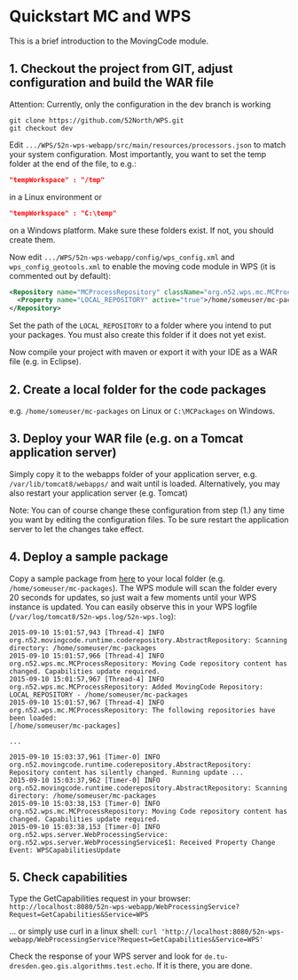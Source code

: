 # Quickstart MC and WPS
This is a brief introduction to the MovingCode module.

## 1. Checkout the project from GIT, adjust configuration and build the WAR file
Attention: Currently, only the configuration in the dev branch is working
```
git clone https://github.com/52North/WPS.git
git checkout dev 
```

Edit ``.../WPS/52n-wps-webapp/src/main/resources/processors.json`` to match your system configuration. Most importantly, you want to set the temp folder at the end of the file, to e.g.:
```json
"tempWorkspace" : "/tmp" 
```
in a Linux environment or
```json
"tempWorkspace" : "C:\temp" 
```
on a Windows platform. Make sure these folders exist. If not, you should create them.

Now edit ``.../WPS/52n-wps-webapp/config/wps_config.xml`` and ``wps_config_geotools.xml`` to enable the moving code module in WPS (it is commented out by default):
```xml
<Repository name="MCProcessRepository" className="org.n52.wps.mc.MCProcessRepository" active="true">
  <Property name="LOCAL_REPOSITORY" active="true">/home/someuser/mc-packages</Property>
</Repository> 
```
Set the path of the ``LOCAL_REPOSITORY`` to a folder where you intend to put your packages. You must also create this folder if it does not yet exist.

Now compile your project with maven or export it with your IDE as a WAR file (e.g. in Eclipse).

## 2. Create a local folder for the code packages
e.g. ``/home/someuser/mc-packages`` on Linux or ``C:\MCPackages`` on Windows.

## 3. Deploy your WAR file (e.g. on a Tomcat application server)
Simply copy it to the webapps folder of your application server, e.g. ``/var/lib/tomcat8/webapps/`` and wait until is loaded. Alternatively, you may also restart your application server (e.g. Tomcat)

Note: You can of course change these configuration from step (1.) any time you want by editing the configuration files. To be sure restart the application server to let the changes take effect.

## 4. Deploy a sample package
Copy a sample package from [here](https://raw.githubusercontent.com/52North/movingcode/master/mc-runtime/src/test/resources/testpackages/py_copy.zip) to your local folder (e.g. ``/home/someuser/mc-packages``).
The WPS module will scan the folder every 20 seconds for updates, so just wait a few moments until your WPS instance is updated. You can easily observe this in your WPS logfile (``/var/log/tomcat8/52n-wps.log/52n-wps.log``):
```
2015-09-10 15:01:57,943 [Thread-4] INFO  org.n52.movingcode.runtime.coderepository.AbstractRepository: Scanning directory: /home/someuser/mc-packages
2015-09-10 15:01:57,966 [Thread-4] INFO  org.n52.wps.mc.MCProcessRepository: Moving Code repository content has changed. Capabilities update required.
2015-09-10 15:01:57,967 [Thread-4] INFO  org.n52.wps.mc.MCProcessRepository: Added MovingCode Repository: LOCAL_REPOSITORY - /home/someuser/mc-packages
2015-09-10 15:01:57,967 [Thread-4] INFO  org.n52.wps.mc.MCProcessRepository: The following repositories have been loaded:
[/home/someuser/mc-packages]

...

2015-09-10 15:03:37,961 [Timer-0] INFO  org.n52.movingcode.runtime.coderepository.AbstractRepository: Repository content has silently changed. Running update ...
2015-09-10 15:03:37,962 [Timer-0] INFO  org.n52.movingcode.runtime.coderepository.AbstractRepository: Scanning directory: /home/someuser/mc-packages
2015-09-10 15:03:38,153 [Timer-0] INFO  org.n52.wps.mc.MCProcessRepository: Moving Code repository content has changed. Capabilities update required.
2015-09-10 15:03:38,153 [Timer-0] INFO  org.n52.wps.server.WebProcessingService: org.n52.wps.server.WebProcessingService$1: Received Property Change Event: WPSCapabilitiesUpdate
```

## 5. Check capabilities
Type the GetCapabilities request in your browser: ``http://localhost:8080/52n-wps-webapp/WebProcessingService?Request=GetCapabilities&Service=WPS``

... or simply use curl in a linux shell:
``curl 'http://localhost:8080/52n-wps-webapp/WebProcessingService?Request=GetCapabilities&Service=WPS'``

Check the response of your WPS server and look for ``de.tu-dresden.geo.gis.algorithms.test.echo``. If it is there, you are done.
